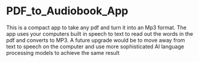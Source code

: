 # PDF_to_Audiobook_App
This is a compact app to take any pdf and turn it into an Mp3 format. The app uses your computers built in speech to text to read out the words in the pdf and converts to MP3.
A future upgrade would be to move away from text to speech on the computer and use more sophisticated AI language processing models to achieve the same result
